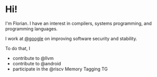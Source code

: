 # Hi!

I'm Florian. I have an interest in compilers, systems programming, and
programming languages.

I work at [@google] on improving software security and stability.

To do that, I

* contribute to @llvm
* contribute to @android
* participate in the @riscv Memory Tagging TG

[@google]: https://github.com/google

